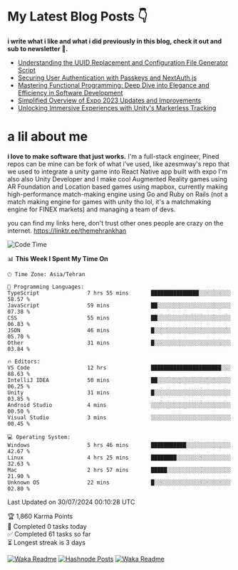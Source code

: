 # My Latest Blog Posts 👇
**i write what i like and what i did previously in this blog, check it out and sub to newsletter 🫡.**

<!-- HASHNODE_BLOG:START -->
- [Understanding the UUID Replacement and Configuration File Generator Script](https://themehrankhan.hashnode.dev/understanding-the-uuid-replacement-and-configuration-file-generator-script)
- [Securing User Authentication with Passkeys and NextAuth.js](https://themehrankhan.hashnode.dev/securing-user-authentication-with-passkeys-and-nextauthjs)
- [Mastering Functional Programming: Deep Dive into Elegance and Efficiency in Software Development](https://themehrankhan.hashnode.dev/mastering-functional-programming-deep-dive-into-elegance-and-efficiency-in-software-development)
- [Simplified Overview of Expo 2023 Updates and Improvements](https://themehrankhan.hashnode.dev/expo-2023-updates-and-features-summary)
- [Unlocking Immersive Experiences with Unity's Markerless Tracking](https://themehrankhan.hashnode.dev/unlocking-immersive-experiences-with-unitys-markerless-tracking)

<!-- HASHNODE_BLOG:END -->

# a lil about me
**i love to make  software that just works.**
I'm a full-stack engineer, Pined repos can be mine can be fork of what i've used, like azesmway's repo that we used to integrate a unity game into React Native app built with expo I'm also also Unity Developer and I make cool Augmented Reality games using AR Foundation and Location based games using mapbox, currently making high-performance match-making engine using Go and Ruby on Rails (not a match making engine for games with unity tho lol, it's a matchmaking engine for FINEX markets) and managing a team of devs.

you can find my links here, don't trust other ones people are crazy on the internet.
https://linktr.ee/themehrankhan

<!--START_SECTION:waka-->
![Code Time](http://img.shields.io/badge/Code%20Time-536%20hrs%2016%20mins-blue)

📊 **This Week I Spent My Time On** 

```text
🕑︎ Time Zone: Asia/Tehran

💬 Programming Languages: 
TypeScript               7 hrs 55 mins       ███████████████░░░░░░░░░░   58.57 % 
JavaScript               59 mins             ██░░░░░░░░░░░░░░░░░░░░░░░   07.38 % 
CSS                      55 mins             ██░░░░░░░░░░░░░░░░░░░░░░░   06.83 % 
JSON                     46 mins             █░░░░░░░░░░░░░░░░░░░░░░░░   05.70 % 
Other                    31 mins             █░░░░░░░░░░░░░░░░░░░░░░░░   03.84 % 

🔥 Editors: 
VS Code                  12 hrs              ██████████████████████░░░   88.63 % 
IntelliJ IDEA            50 mins             ██░░░░░░░░░░░░░░░░░░░░░░░   06.25 % 
Unity                    31 mins             █░░░░░░░░░░░░░░░░░░░░░░░░   03.85 % 
Android Studio           4 mins              ░░░░░░░░░░░░░░░░░░░░░░░░░   00.50 % 
Visual Studio            3 mins              ░░░░░░░░░░░░░░░░░░░░░░░░░   00.45 % 

💻 Operating System: 
Windows                  5 hrs 46 mins       ███████████░░░░░░░░░░░░░░   42.67 % 
Linux                    4 hrs 25 mins       ████████░░░░░░░░░░░░░░░░░   32.63 % 
Mac                      2 hrs 57 mins       █████░░░░░░░░░░░░░░░░░░░░   21.90 % 
Unknown OS               22 mins             █░░░░░░░░░░░░░░░░░░░░░░░░   02.80 % 
```


 Last Updated on 30/07/2024 00:10:28 UTC
<!--END_SECTION:waka-->

<!-- TODO-IST:START -->
🏆  1,860 Karma Points           
🌸  Completed 0 tasks today           
✅  Completed 61 tasks so far           
⏳  Longest streak is 3 days
<!-- TODO-IST:END -->

[![Waka Readme](https://github.com/TheMehranKhan/themehrankhan/actions/workflows/main.yml/badge.svg)](https://github.com/TheMehranKhan/themehrankhan/actions/workflows/main.yml)
[![Hashnode Posts](https://github.com/TheMehranKhan/themehrankhan/actions/workflows/hashnode.yml/badge.svg)](https://github.com/TheMehranKhan/themehrankhan/actions/workflows/hashnode.yml)
[![Waka Readme](https://github.com/TheMehranKhan/themehrankhan/actions/workflows/waka.yml/badge.svg)](https://github.com/TheMehranKhan/themehrankhan/actions/workflows/waka.yml)
